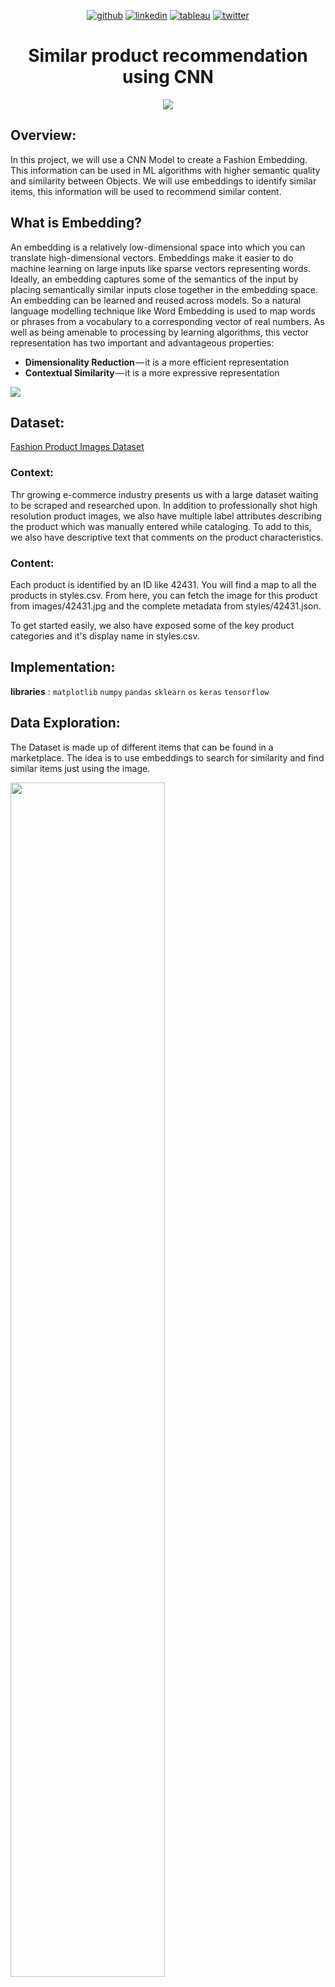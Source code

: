 <div align="center">
  
[1]: https://github.com/Pradnya1208
[2]: https://www.linkedin.com/in/pradnya-patil-b049161ba/
[3]: https://public.tableau.com/app/profile/pradnya.patil3254#!/
[4]: https://twitter.com/Pradnya1208


[![github](https://raw.githubusercontent.com/Pradnya1208/Telecom-Customer-Churn-prediction/c292abd3f9cc647a7edc0061193f1523e9c05e1f/icons/git.svg)][1]
[![linkedin](https://raw.githubusercontent.com/Pradnya1208/Telecom-Customer-Churn-prediction/9f5c4a255972275ced549ea6e34ef35019166944/icons/iconmonstr-linkedin-5.svg)][2]
[![tableau](https://raw.githubusercontent.com/Pradnya1208/Telecom-Customer-Churn-prediction/e257c5d6cf02f13072429935b0828525c601414f/icons/icons8-tableau-software%20(1).svg)][3]
[![twitter](https://raw.githubusercontent.com/Pradnya1208/Telecom-Customer-Churn-prediction/c9f9c5dc4e24eff0143b3056708d24650cbccdde/icons/iconmonstr-twitter-5.svg)][4]

</div>

# <div align="center">Similar product recommendation using CNN</div>
<div align="center"><img src="https://github.com/Pradnya1208/Similar-product-recommendation-system-using-CNN/blob/main/images/intro.gif?raw=true"></div>




## Overview:
In this project, we will use a CNN Model to create a Fashion Embedding. This information can be used in ML algorithms with higher semantic quality and similarity between Objects. We will use embeddings to identify similar items, this information will be used to recommend similar content.

## What is Embedding?
An embedding is a relatively low-dimensional space into which you can translate high-dimensional vectors. Embeddings make it easier to do machine learning on large inputs like sparse vectors representing words. Ideally, an embedding captures some of the semantics of the input by placing semantically similar inputs close together in the embedding space. An embedding can be learned and reused across models.
So a natural language modelling technique like Word Embedding is used to map words or phrases from a vocabulary to a corresponding vector of real numbers. As well as being amenable to processing by learning algorithms, this vector representation has two important and advantageous properties:

- **Dimensionality Reduction** — it is a more efficient representation
- **Contextual Similarity** — it is a more expressive representation

<img src="https://github.com/Pradnya1208/Similar-product-recommendation-system-using-CNN/blob/main/images/recommendation%20system%20using%20CNN.png?raw=true">

## Dataset:
[Fashion Product Images Dataset](https://www.kaggle.com/paramaggarwal/fashion-product-images-dataset)
### Context: 
Thr growing e-commerce industry presents us with a large dataset waiting to be scraped and researched upon. In addition to professionally shot high resolution product images, we also have multiple label attributes describing the product which was manually entered while cataloging. To add to this, we also have descriptive text that comments on the product characteristics.

### Content:
Each product is identified by an ID like 42431. You will find a map to all the products in styles.csv. From here, you can fetch the image for this product from images/42431.jpg and the complete metadata from styles/42431.json.

To get started easily, we also have exposed some of the key product categories and it's display name in styles.csv.


## Implementation:

**libraries** : `matplotlib` `numpy` `pandas` `sklearn` `os` `keras` `tensorflow`
## Data Exploration:
The Dataset is made up of different items that can be found in a marketplace. The idea is to use embeddings to search for similarity and find similar items just using the image.

<img src="https://github.com/Pradnya1208/Similar-product-recommendation-system-using-CNN/blob/main/images/eda1.PNG?raw=true" width="70%">
<img src="https://github.com/Pradnya1208/Similar-product-recommendation-system-using-CNN/blob/main/images/eda2.PNG?raw=true" width="80%">

#### Top categories:

<img src="https://github.com/Pradnya1208/Similar-product-recommendation-system-using-CNN/blob/main/images/eda3.PNG?raw=true">


## Pre-trained model for recommendation:
We'll use Resnet50.
```
img_ht, img_wt, _  = 224,224,3
base_model =  ResNet50(weights= "imagenet", include_top = False, input_shape =(img_wt, img_ht,3))
model = keras.Sequential([
    base_model,
    GlobalMaxPooling2D()
])

model.summary()
```
```
Model: "sequential_1"
_________________________________________________________________
Layer (type)                 Output Shape              Param #   
=================================================================
resnet50 (Functional)        (None, 7, 7, 2048)        23587712  
_________________________________________________________________
global_max_pooling2d_1 (Glob (None, 2048)              0         
=================================================================
Total params: 23,587,712
Trainable params: 0
Non-trainable params: 23,587,712
_________________________________________________________________
```

## Get embeddings for all the items in the dataset:
We'll use following methid for getting embeddings:
```
def embeddings(model, img_name):
    # Reshape
    img = image.load_img(img_path(img_name), target_size=(img_wt, img_ht))
    # img to Array
    x   = image.img_to_array(img)
    # Expand Dim (1, w, h)
    x   = np.expand_dims(x, axis=0)
    # Pre process Input
    x   = preprocess_input(x)
    return model.predict(x).reshape(-1)
```
## Compute Cosine similarity:
<img src="https://github.com/Pradnya1208/Similar-product-recommendation-system-using-CNN/blob/main/images/cosine%20similarity.PNG?raw=true" width="65%">

<br>
```
# Calculating pairwise similarity
from sklearn.metrics.pairwise import pairwise_distances

#cosine distances
cosine_similarity = 1- pairwise_distances(df_embs, metric = "cosine")
cosine_similarity[:4, :4]
```
```
array([[0.99999964, 0.63589436, 0.49575073, 0.59518987],
       [0.63589436, 1.        , 0.509784  , 0.7375228 ],
       [0.49575073, 0.509784  , 1.        , 0.471317  ],
       [0.59518987, 0.7375228 , 0.471317  , 0.9999991 ]], dtype=float32)
```
## Get recommendations:
```
def get_recommendations(idx, df, top_n = 5):
    sim_idx    = indices[idx]
    sim_scores = list(enumerate(cosine_similarity[sim_idx]))
    sim_scores = sorted(sim_scores, key=lambda x: x[1], reverse=True)
    sim_scores = sim_scores[1:top_n+1]
    idx_rec    = [i[0] for i in sim_scores]
    idx_sim    = [i[1] for i in sim_scores]
    
    return indices.iloc[idx_rec].index, idx_sim

get_recommendations(2993, df, top_n = 5)
```
#### Image:
<img src="https://github.com/Pradnya1208/Similar-product-recommendation-system-using-CNN/blob/main/images/image.PNG?raw=true" width="50%">

#### Recommendations:
<img src="https://github.com/Pradnya1208/Similar-product-recommendation-system-using-CNN/blob/main/images/reco.PNG?raw=true">

<br>

Convolutional networks can be used to generate generic embeddings of any content. These embeddings can be used to identify similar items and in a recommendation process.




### Learnings:
`Recommendation systems` 






## References:
[CNN based recommendation](https://www.hindawi.com/journals/complexity/2019/9476981/)

### Feedback

If you have any feedback, please reach out at pradnyapatil671@gmail.com


### 🚀 About Me
#### Hi, I'm Pradnya! 👋
I am an AI Enthusiast and  Data science & ML practitioner




[1]: https://github.com/Pradnya1208
[2]: https://www.linkedin.com/in/pradnya-patil-b049161ba/
[3]: https://public.tableau.com/app/profile/pradnya.patil3254#!/
[4]: https://twitter.com/Pradnya1208


[![github](https://raw.githubusercontent.com/Pradnya1208/Telecom-Customer-Churn-prediction/c292abd3f9cc647a7edc0061193f1523e9c05e1f/icons/git.svg)][1]
[![linkedin](https://raw.githubusercontent.com/Pradnya1208/Telecom-Customer-Churn-prediction/9f5c4a255972275ced549ea6e34ef35019166944/icons/iconmonstr-linkedin-5.svg)][2]
[![tableau](https://raw.githubusercontent.com/Pradnya1208/Telecom-Customer-Churn-prediction/e257c5d6cf02f13072429935b0828525c601414f/icons/icons8-tableau-software%20(1).svg)][3]
[![twitter](https://raw.githubusercontent.com/Pradnya1208/Telecom-Customer-Churn-prediction/c9f9c5dc4e24eff0143b3056708d24650cbccdde/icons/iconmonstr-twitter-5.svg)][4]
